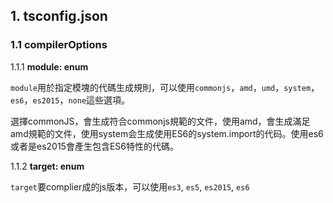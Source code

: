 ## 1. tsconfig.json

### 1.1 compilerOptions

1.1.1 **module: enum** 

``module``用於指定模塊的代碼生成規則，可以使用``commonjs``，``amd``，``umd``，``system``，``es6``，``es2015``，``none``這些選項。

選擇commonJS，會生成符合commonjs規範的文件，使用amd，會生成滿足amd規範的文件，使用system会生成使用ES6的system.import的代码。使用es6或者是es2015會產生包含ES6特性的代碼。

1.1.2 **target: enum**

``target``要complier成的js版本，可以使用``es3``, ``es5``, ``es2015``, ``es6``
